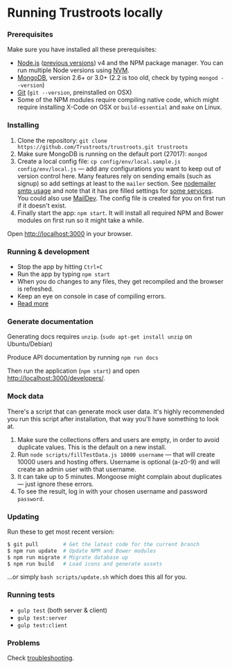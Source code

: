 # Running Trustroots locally

### Prerequisites

Make sure you have installed all these prerequisites:
* [Node.js](http://www.nodejs.org/download/) ([previous versions](https://nodejs.org/en/download/releases/)) v4 and the NPM package manager. You can run multiple Node versions using [NVM](https://github.com/creationix/nvm).
* [MongoDB](http://www.mongodb.org/downloads), version 2.6+ or 3.0+ (2.2 is too old, check by typing `mongod --version`)
* [Git](https://git-scm.com/) (`git --version`, preinstalled on OSX)
* Some of the NPM modules require compiling native code, which might require installing X-Code on OSX or `build-essential` and `make` on Linux.

### Installing

1. Clone the repository: `git clone https://github.com/Trustroots/trustroots.git trustroots`
2. Make sure MongoDB is running on the default port (27017): `mongod`
3. Create a local config file: `cp config/env/local.sample.js config/env/local.js` — add any configurations you want to keep out of version control here. Many features rely on sending emails (such as signup) so add settings at least to the `mailer` section. See [nodemailer smtp usage](https://github.com/andris9/nodemailer-smtp-transport#usage) and note that it has pre filled settings for [some services](https://github.com/andris9/nodemailer-smtp-transport#using-well-known-services). You could also use [MailDev](http://djfarrelly.github.io/MailDev/). The config file is created for you on first run if it doesn't exist.
4. Finally start the app: `npm start`. It will install all required NPM and Bower modules on first run so it might take a while.

Open [http://localhost:3000](http://localhost:3000) in your browser.

### Running & development

- Stop the app by hitting `Ctrl+C`
- Run the app by typing `npm start`
- When you do changes to any files, they get recompiled and the browser is refreshed.
- Keep an eye on console in case of compiling errors.
- [Read more](https://github.com/Trustroots/trustroots/wiki/Development)

### Generate documentation

Generating docs requires `unzip`. (`sudo apt-get install unzip` on Ubuntu/Debian)

Produce API documentation by running `npm run docs`

Then run the application (`npm start`) and open [http://localhost:3000/developers/](http://localhost:3000/developers/).

### Mock data

There's a script that can generate mock user data. It's highly recommended you run this script after installation, that way you'll have something to look at.

1. Make sure the collections offers and users are empty, in order to avoid duplicate values. This is the default on a new install.
2. Run `node scripts/fillTestData.js 10000 username` — that will create 10000 users and hosting offers. Username is optional (a-z0-9) and will create an admin user with that username.
3. It can take up to 5 minutes. Mongoose might complain about duplicates — just ignore these errors.
4. To see the result, log in with your chosen username and password `password`.

### Updating

Run these to get most recent version:
```bash
$ git pull        # Get the latest code for the current branch
$ npm run update  # Update NPM and Bower modules
$ npm run migrate # Migrate database up
$ npm run build   # Load icons and generate assets
```

...or simply `bash scripts/update.sh` which does this all for you.

### Running tests
- `gulp test` (both server & client)
- `gulp test:server`
- `gulp test:client`

### Problems

Check [troubleshooting](https://github.com/Trustroots/trustroots/wiki/Troubleshooting).

